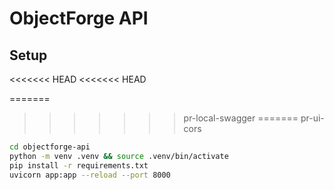 # ObjectForge API

## Setup
<<<<<<< HEAD
<<<<<<< HEAD

=======
>>>>>>> pr-local-swagger
=======
>>>>>>> pr-ui-cors
```bash
cd objectforge-api
python -m venv .venv && source .venv/bin/activate
pip install -r requirements.txt
uvicorn app:app --reload --port 8000
```
